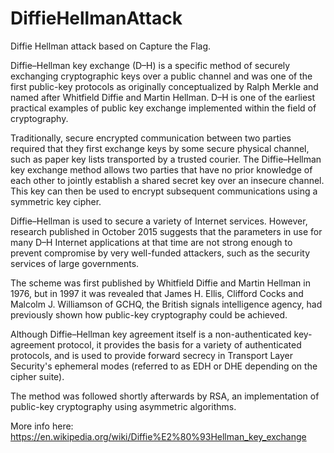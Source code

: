 # DiffieHellmanAttack
Diffie Hellman attack based on Capture the Flag.

Diffie–Hellman key exchange (D–H) is a specific method of securely exchanging cryptographic keys over a public channel and was one of the first public-key protocols as originally conceptualized by Ralph Merkle and named after Whitfield Diffie and Martin Hellman. D–H is one of the earliest practical examples of public key exchange implemented within the field of cryptography.

Traditionally, secure encrypted communication between two parties required that they first exchange keys by some secure physical channel, such as paper key lists transported by a trusted courier. The Diffie–Hellman key exchange method allows two parties that have no prior knowledge of each other to jointly establish a shared secret key over an insecure channel. This key can then be used to encrypt subsequent communications using a symmetric key cipher.

Diffie–Hellman is used to secure a variety of Internet services. However, research published in October 2015 suggests that the parameters in use for many D–H Internet applications at that time are not strong enough to prevent compromise by very well-funded attackers, such as the security services of large governments.

The scheme was first published by Whitfield Diffie and Martin Hellman in 1976, but in 1997 it was revealed that James H. Ellis, Clifford Cocks and Malcolm J. Williamson of GCHQ, the British signals intelligence agency, had previously shown how public-key cryptography could be achieved.

Although Diffie–Hellman key agreement itself is a non-authenticated key-agreement protocol, it provides the basis for a variety of authenticated protocols, and is used to provide forward secrecy in Transport Layer Security's ephemeral modes (referred to as EDH or DHE depending on the cipher suite).

The method was followed shortly afterwards by RSA, an implementation of public-key cryptography using asymmetric algorithms.

More info here: https://en.wikipedia.org/wiki/Diffie%E2%80%93Hellman_key_exchange

